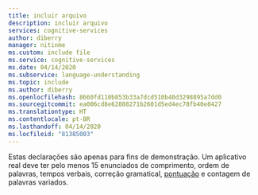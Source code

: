 ```yaml
---
title: incluir arquivo
description: incluir arquivo
services: cognitive-services
author: diberry
manager: nitinme
ms.custom: include file
ms.service: cognitive-services
ms.date: 04/14/2020
ms.subservice: language-understanding
ms.topic: include
ms.author: diberry
ms.openlocfilehash: 8660fd110b853b33a7dcd510b40d3298895a7dd0
ms.sourcegitcommit: ea006cd8e62888271b2601d5ed4ec78fb40e8427
ms.translationtype: HT
ms.contentlocale: pt-BR
ms.lasthandoff: 04/14/2020
ms.locfileid: "81385003"
---
```

Estas declarações são apenas para fins de demonstração. Um aplicativo real deve ter pelo menos 15 enunciados de comprimento, ordem de palavras, tempos verbais, correção gramatical, [pontuação](../luis-reference-application-settings.md#punctuation-normalization) e contagem de palavras variados.
